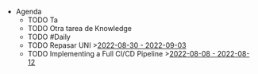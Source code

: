 - Agenda
	- TODO Ta
	- TODO Otra tarea de Knowledge
	- TODO #Daily
	- TODO Repasar UNI >[2022-08-30 - 2022-09-03](#agenda://?start=1661810400000&end=1662197869049)
	- TODO Implementing a Full CI/CD Pipeline >[2022-08-08 - 2022-08-12](#agenda://?start=1659995999000&end=1660341599000)